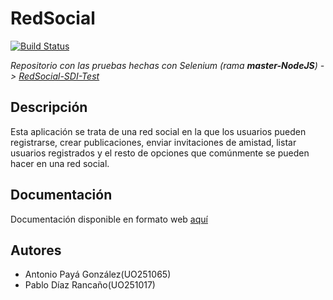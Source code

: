 # RedSocial
[![Build Status](https://travis-ci.com/antonioalfa22/RedSocial-NodeJS.svg?token=paxWmMD1E3zNeS1ssC5y&branch=master)](https://travis-ci.com/antonioalfa22/RedSocial-NodeJS)

*Repositorio con las pruebas hechas con Selenium (rama **master-NodeJS**) -> [RedSocial-SDI-Test](https://github.com/antonioalfa22/RedSocial-SDI-Test)*

## Descripción

Esta aplicación se trata de una red social en la que los usuarios pueden registrarse, crear publicaciones, enviar
invitaciones de amistad, listar usuarios registrados y el resto de opciones que comúnmente se pueden hacer en 
una red social.

## Documentación

Documentación disponible en formato web [aquí](https://redsocialsdi.gitbook.io/nodejs)

## Autores

* Antonio Payá González(UO251065)
* Pablo Díaz Rancaño(UO251017)
